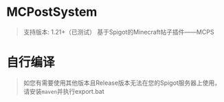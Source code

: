 # MCPostSystem
> 支持版本: 1.21+（已测试）
基于Spigot的Minecraft帖子插件——MCPS

# 自行编译
> 如您有需要使用其他版本且Release版本无法在您的Spigot服务器上使用，请安装`maven`并执行export.bat
